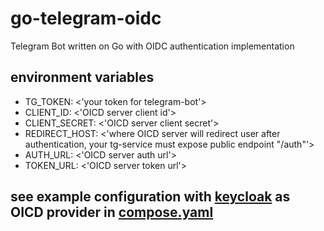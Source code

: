 # go-telegram-oidc
Telegram Bot written on Go with OIDC authentication implementation

## environment variables
- TG_TOKEN: <'your token for telegram-bot'>
- CLIENT_ID: <'OICD server client id'>
- CLIENT_SECRET: <'OICD server client secret'>
- REDIRECT_HOST: <'where OICD server will redirect user after authentication, your tg-service must expose public endpoint "/auth"'>
- AUTH_URL: <'OICD server auth url'>
- TOKEN_URL: <'OICD server token url'>

## see example configuration with [keycloak](https://github.com/keycloak/keycloak) as OICD provider in [compose.yaml](https://github.com/un1uckyyy/go-telegram-oidc/blob/main/compose.yaml)
